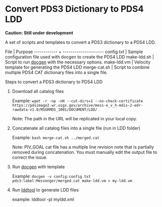 # Convert PDS3 Dictionary to PDS4 LDD

**Caution: Still under development**

A set of scripts and templates to convert a PDS3 dictionary to a PDS4 LDD.

File         | Purpose
------------ + ---------------------
config.txt   | Sample configuration file used with docgen to create the PDS4 LDD
make-ldd.sh  | Script to run [docgen](http://release.igpp.ucla.edu/igpp/docgen/) with the necessary options.
make-ldd.vm  | Velocity template for generating the PDS4 LDD
merge-cat.sh | Script to combine multiple PDS4 CAT dictionary files into a single file.

Steps to convert a PDS3 dictionary to PDS4 LDD

1. Download all catalog files

    Example: `wget -r -np -nH --cut-dirs=1 --no-check-certificate https://pdsimage2.wr.usgs.gov/archive/mess-e_v_h-mdis-2-edr-rawdata-v1.0/MSGRMDS_1001/DOCUMENT/LDD/`
    
	Note: The path in the URL will be replicated in your local copy.
	
2. Concatenate all catalog files into a single file (run in LDD folder)  

    Example: `bash merge-cat.sh ../merged.cat`
    
	Note: PIV_GOAL cat file has a multiple line revision note that is partially removed during concatenation.
	You must manually edit the output file to correct the issue.
	
3. Run [docgen](http://release.igpp.ucla.edu/igpp/docgen/) with template

     Example: `docgen -v config:config.txt pds3:label:Messenger/merged.cat make-ldd.vm > my-ldd.vm`
	 
4. Run [lddtool](https://pds.nasa.gov/pds4/software/ldd/) to generate LDD files

     example: lddtool -pl myldd.xml